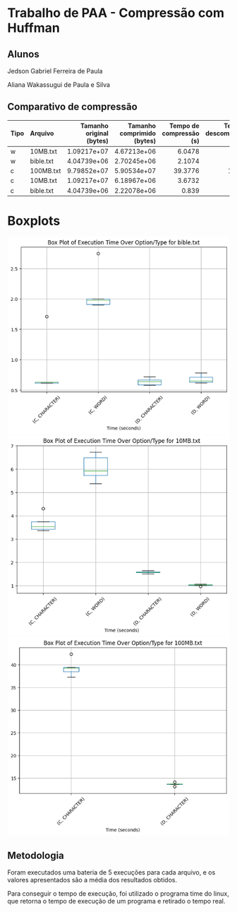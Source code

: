 
# Trabalho de PAA - Compressão com Huffman

## Alunos

Jedson Gabriel Ferreira de Paula

Aliana Wakassugui de Paula e Silva

## Comparativo de compressão

| Tipo      | Arquivo   |   Tamanho original (bytes) |   Tamanho comprimido (bytes) |   Tempo de compressão (s) |   Tempo de descompressão (s) |   Taxa de compressão |
|:----------|:----------|---------------------------:|-----------------------------:|--------------------------:|-----------------------------:|---------------------:|
| w      | 10MB.txt  |                1.09217e+07 |                  4.67213e+06 |                    6.0478 |                       1.0228 |             0.427783 |
| w      | bible.txt |                4.04739e+06 |                  2.70245e+06 |                    2.1074 |                       0.6772 |             0.667703 |
| c | 100MB.txt |                9.79852e+07 |                  5.90534e+07 |                   39.3776 |                      13.6618 |             0.602677 |
| c | 10MB.txt  |                1.09217e+07 |                  6.18967e+06 |                    3.6732 |                       1.5742 |             0.56673  |
| c | bible.txt |                4.04739e+06 |                  2.22078e+06 |                    0.839  |                       0.6382 |             0.548695 |

# Boxplots

![plots/bible.txt.png](plots/boxplot_bible.txt.png)
![plots/10MB.txt.png](plots/boxplot_10MB.txt.png)
![plots/100MB.txt.png](plots/boxplot_100MB.txt.png)

## Metodologia

Foram executados uma bateria de 5 execuções para cada arquivo, e os valores apresentados são a média dos resultados obtidos.

Para conseguir o tempo de execução, foi utilizado o programa time do linux, que retorna o tempo de execução de um programa e retirado o tempo real.

